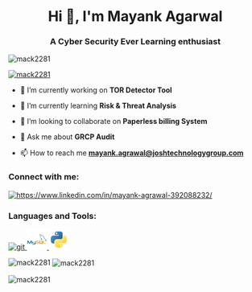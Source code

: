 <h1 align="center">Hi 👋, I'm Mayank Agarwal</h1>
<h3 align="center">A Cyber Security Ever Learning enthusiast</h3>

<p align="left"> <img src="https://komarev.com/ghpvc/?username=mack2281&label=Profile%20views&color=0e75b6&style=flat" alt="mack2281" /> </p>

<p align="left"> <a href="https://github.com/ryo-ma/github-profile-trophy"><img src="https://github-profile-trophy.vercel.app/?username=mack2281" alt="mack2281" /></a> </p>

- 🔭 I’m currently working on **TOR Detector Tool**

- 🌱 I’m currently learning **Risk & Threat Analysis**

- 👯 I’m looking to collaborate on **Paperless billing System**

- 💬 Ask me about **GRCP Audit**

- 📫 How to reach me **mayank.agrawal@joshtechnologygroup.com**

<h3 align="left">Connect with me:</h3>
<p align="left">
<a href="https://linkedin.com/in/https://www.linkedin.com/in/mayank-agrawal-392088232/" target="blank"><img align="center" src="https://raw.githubusercontent.com/rahuldkjain/github-profile-readme-generator/master/src/images/icons/Social/linked-in-alt.svg" alt="https://www.linkedin.com/in/mayank-agrawal-392088232/" height="30" width="40" /></a>
</p>

<h3 align="left">Languages and Tools:</h3>
<p align="left"> <a href="https://git-scm.com/" target="_blank" rel="noreferrer"> <img src="https://www.vectorlogo.zone/logos/git-scm/git-scm-icon.svg" alt="git" width="40" height="40"/> </a> <a href="https://www.mysql.com/" target="_blank" rel="noreferrer"> <img src="https://raw.githubusercontent.com/devicons/devicon/master/icons/mysql/mysql-original-wordmark.svg" alt="mysql" width="40" height="40"/> </a> <a href="https://www.python.org" target="_blank" rel="noreferrer"> <img src="https://raw.githubusercontent.com/devicons/devicon/master/icons/python/python-original.svg" alt="python" width="40" height="40"/> </a> </p>

<p><img align="left" src="https://github-readme-stats.vercel.app/api/top-langs?username=mack2281&show_icons=true&locale=en&layout=compact" alt="mack2281" /></p>

<p>&nbsp;<img align="center" src="https://github-readme-stats.vercel.app/api?username=mack2281&show_icons=true&locale=en" alt="mack2281" /></p>

<p><img align="center" src="https://github-readme-streak-stats.herokuapp.com/?user=mack2281&" alt="mack2281" /></p>
